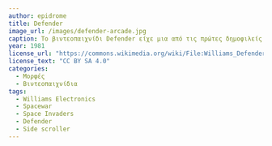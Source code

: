 ```yaml
---
author: epidrome
title: Defender 
image_url: /images/defender-arcade.jpg
caption: Το βιντεοπαιχνίδι Defender είχε μια από τις πρώτες δημοφιλείς τεχνολογίες πλευρικής κίνησης του αεροσκάφους σε ψηφιακό χώρο που εκτείνεται πέρα από το μέγεθος της οθόνης. Για τον χειρισμό του αεροσκάφους χρησιμοποιήθηκε ένας μοχλός με κίνηση μόνο κάθετη, ενώ είχε ξεχωριστό πλήκτρο για την ώθηση, έτσι ώστε να είναι περισσότερο οικείο με την εμπειρία χρήσης των Space War, Space Invaders.
year: 1981
license_url: "https://commons.wikimedia.org/wiki/File:Williams_Defender_Arcade_Video_Game.jpg" 
license_text: "CC BY SA 4.0"
categories:
  - Μορφές
  - Βιντεοπαιχνίδια 
tags:
  - Williams Electronics 
  - Spacewar
  - Space Invaders
  - Defender
  - Side scroller
---
```

